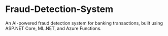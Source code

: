 # Fraud-Detection-System
An AI-powered fraud detection system for banking transactions, built using ASP.NET Core, ML.NET, and Azure Functions.
